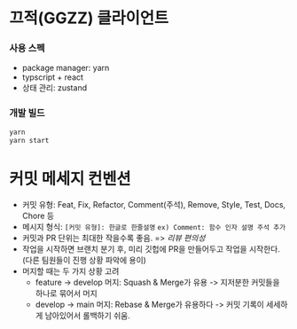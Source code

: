 # 끄적(GGZZ) 클라이언트

### 사용 스펙

- package manager: yarn
- typscript + react
- 상태 관리: zustand

### 개발 빌드

```bash
yarn
yarn start
```

# 커밋 메세지 컨벤션

- 커밋 유형: Feat, Fix, Refactor, Comment(주석), Remove, Style, Test, Docs, Chore 등
- 메시지 형식: `[커밋 유형]: 한글로 한줄설명`
  `ex) Comment: 함수 인자 설명 주석 추가`
- 커밋과 PR 단위는 최대한 작을수록 좋음. => _리뷰 편의성_
- 작업을 시작하면 브랜치 분기 후, 미리 깃헙에 PR을 만들어두고 작업을 시작한다.(다른 팀원들이 진행 상황 파악에 용이)
- 머지할 때는 두 가지 상황 고려
  - feature → develop 머지: Squash & Merge가 유용 -> 지저분한 커밋들을 하나로 묶어서 머지
  - develop → main 머지: Rebase & Merge가 유용하다 -> 커밋 기록이 세세하게 남아있어서 롤백하기 쉬움.
